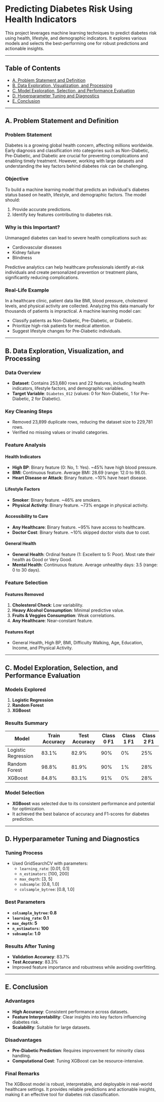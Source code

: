 # Predicting Diabetes Risk Using Health Indicators

This project leverages machine learning techniques to predict diabetes risk using health, lifestyle, and demographic indicators. It explores various models and selects the best-performing one for robust predictions and actionable insights.

---

## Table of Contents
- [A. Problem Statement and Definition](#a-problem-statement-and-definition)
- [B. Data Exploration, Visualization, and Processing](#b-data-exploration-visualization-and-processing)
- [C. Model Exploration, Selection, and Performance Evaluation](#c-model-exploration-selection-and-performance-evaluation)
- [D. Hyperparameter Tuning and Diagnostics](#d-hyperparameter-tuning-and-diagnostics)
- [E. Conclusion](#e-conclusion)

---

## A. Problem Statement and Definition

### Problem Statement
Diabetes is a growing global health concern, affecting millions worldwide. Early diagnosis and classification into categories such as Non-Diabetic, Pre-Diabetic, and Diabetic are crucial for preventing complications and enabling timely treatment. However, working with large datasets and understanding the key factors behind diabetes risk can be challenging.

### Objective
To build a machine learning model that predicts an individual's diabetes status based on health, lifestyle, and demographic factors. The model should:
1. Provide accurate predictions.
2. Identify key features contributing to diabetes risk.

### Why is this Important?
Unmanaged diabetes can lead to severe health complications such as:
- Cardiovascular diseases
- Kidney failure
- Blindness

Predictive analytics can help healthcare professionals identify at-risk individuals and create personalized prevention or treatment plans, significantly reducing complications.

### Real-Life Example
In a healthcare clinic, patient data like BMI, blood pressure, cholesterol levels, and physical activity are collected. Analyzing this data manually for thousands of patients is impractical. A machine learning model can:
- Classify patients as Non-Diabetic, Pre-Diabetic, or Diabetic.
- Prioritize high-risk patients for medical attention.
- Suggest lifestyle changes for Pre-Diabetic individuals.

---

## B. Data Exploration, Visualization, and Processing

### Data Overview
- **Dataset**: Contains 253,680 rows and 22 features, including health indicators, lifestyle factors, and demographic variables.
- **Target Variable**: `Diabetes_012` (values: 0 for Non-Diabetic, 1 for Pre-Diabetic, 2 for Diabetic).

### Key Cleaning Steps
- Removed 23,899 duplicate rows, reducing the dataset size to 229,781 rows.
- Verified no missing values or invalid categories.

### Feature Analysis

#### Health Indicators
- **High BP**: Binary feature (0: No, 1: Yes). ~45% have high blood pressure.
- **BMI**: Continuous feature. Average BMI: 28.69 (range: 12.0 to 98.0).
- **Heart Disease or Attack**: Binary feature. ~10% have heart disease.

#### Lifestyle Factors
- **Smoker**: Binary feature. ~46% are smokers.
- **Physical Activity**: Binary feature. ~73% engage in physical activity.

#### Accessibility to Care
- **Any Healthcare**: Binary feature. ~95% have access to healthcare.
- **Doctor Cost**: Binary feature. ~10% skipped doctor visits due to cost.

#### General Health
- **General Health**: Ordinal feature (1: Excellent to 5: Poor). Most rate their health as Good or Very Good.
- **Mental Health**: Continuous feature. Average unhealthy days: 3.5 (range: 0 to 30 days).

### Feature Selection
#### Features Removed
1. **Cholesterol Check**: Low variability.
2. **Heavy Alcohol Consumption**: Minimal predictive value.
3. **Fruits & Veggies Consumption**: Weak correlations.
4. **Any Healthcare**: Near-constant feature.

#### Features Kept
- General Health, High BP, BMI, Difficulty Walking, Age, Education, Income, and Physical Activity.

---

## C. Model Exploration, Selection, and Performance Evaluation

### Models Explored
1. **Logistic Regression**
2. **Random Forest**
3. **XGBoost**

### Results Summary

| Model               | Train Accuracy | Test Accuracy | Class 0 F1 | Class 1 F1 | Class 2 F1 |
|---------------------|----------------|---------------|------------|------------|------------|
| Logistic Regression | 83.1%          | 82.9%         | 90%        | 0%         | 25%        |
| Random Forest       | 98.8%          | 81.9%         | 90%        | 1%         | 28%        |
| XGBoost             | 84.8%          | 83.1%         | 91%        | 0%         | 28%        |

### Model Selection
- **XGBoost** was selected due to its consistent performance and potential for optimization.
- It achieved the best balance of accuracy and F1-scores for diabetes prediction.

---

## D. Hyperparameter Tuning and Diagnostics

### Tuning Process
- Used GridSearchCV with parameters:
  - `learning_rate`: [0.01, 0.1]
  - `n_estimators`: [100, 200]
  - `max_depth`: [3, 5]
  - `subsample`: [0.8, 1.0]
  - `colsample_bytree`: [0.8, 1.0]

### Best Parameters
- **`colsample_bytree`: 0.8**
- **`learning_rate`: 0.1**
- **`max_depth`: 5**
- **`n_estimators`: 100**
- **`subsample`: 1.0**

### Results After Tuning
- **Validation Accuracy**: 83.7%
- **Test Accuracy**: 83.3%
- Improved feature importance and robustness while avoiding overfitting.

---

## E. Conclusion

### Advantages
- **High Accuracy**: Consistent performance across datasets.
- **Feature Interpretability**: Clear insights into key factors influencing diabetes risk.
- **Scalability**: Suitable for large datasets.

### Disadvantages
- **Pre-Diabetic Prediction**: Requires improvement for minority class handling.
- **Computational Cost**: Tuning XGBoost can be resource-intensive.

### Final Remarks
The XGBoost model is robust, interpretable, and deployable in real-world healthcare settings. It provides reliable predictions and actionable insights, making it an effective tool for diabetes risk classification.
